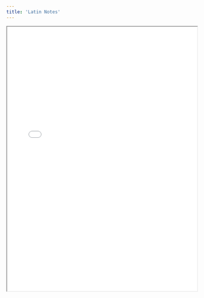 ```yaml
---
title: 'Latin Notes'
---
```


<iframe src="./note.pdf" width="100%" height="700px">This browser does not support pdfs</iframe>
